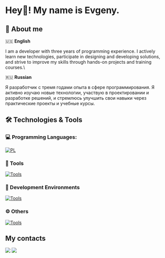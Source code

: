 # Hey👋! My name is Evgeny.

## 👤 About me

🇺🇸 **English**

I am a developer with three years of programming experience. I actively learn new technologies, participate in designing and developing solutions, and strive to improve my skills through hands-on projects and training courses.\

🇷🇺 **Russian**

Я разработчик с тремя годами опыта в сфере программирования. Я активно изучаю новые технологии, участвую в проектировании и разработке решений, и стремлюсь улучшить свои навыки через практические проекты и учебные курсы.

## 🛠️ Technologies & Tools

### 💻 Programming Languages:

[![PL](https://skillicons.dev/icons?i=cs,swift,python,dart,flutter)](https://skillicons.dev)


### 🔧 Tools

[![Tools](https://skillicons.dev/icons?i=figma,ps,mysql,supabase,docker,git,anaconda)](https://skillicons.dev)

### 📒 Development Environments

[![Tools](https://skillicons.dev/icons?i=vscode,visualstudio,pycharm)](https://skillicons.dev)

### ⚙️ Others

[![Tools](https://skillicons.dev/icons?i=obsidian,notion,qt)](https://skillicons.dev)

## My contacts
[![](https://img.shields.io/badge/telegram-f1f1f1?style=for-the-badge&logo=telegram&logoColor=3776AB)](https://t.me/pppridurok)
[![](https://img.shields.io/badge/gmail-f1f1f1?style=for-the-badge&logo=gmail&logoColor=EA4335)](mailto:e.mikhaylov2006@gmail.com)

